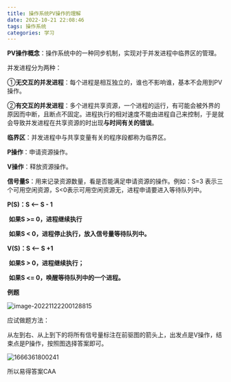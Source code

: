 ```yaml
---
title: 操作系统PV操作的理解
date: 2022-10-21 22:08:46
tags: 操作系统
categories: 学习
---
```


**PV操作概念**：操作系统中的一种同步机制，实现对于并发进程中临界区的管理。

并发进程分为两种：

①**无交互的并发进程**：每个进程是相互独立的，谁也不影响谁，基本不会用到PV操作。

②**有交互的并发进程**：多个进程共享资源，一个进程的运行，有可能会被外界的原因而中断，且断点不固定。进程执行的相对速度不能由进程自己来控制，于是就会导致并发进程在共享资源的时出现**与时间有关的错误**。

**临界区**：并发进程中与共享变量有关的程序段都称为临界区。

**P操作**：申请资源操作。

**V操作**：释放资源操作。

**信号量S**：用来记录资源数量，看是否能满足申请资源的操作。例如：S=3 表示三个可用空闲资源，S<0表示可用空闲资源无，进程申请要进入等待队列中。

**P(S)：S <—— S - 1** 

​          **如果S >= 0，进程继续执行**

​          **如果S < 0，进程停止执行，放入信号量等待队列中。**

**V(S)：S <—— S +1** 

​           **如果S > 0，进程继续执行；**

​           **如果S <= 0，唤醒等待队列中的一个进程。**



**例题**

![image-20221122200128815](https://hiroshi-typota.oss-cn-chengdu.aliyuncs.com/img/image-20221122200128815.png)



应试做题方法：

从左到右、从上到下的将所有信号量标注在前驱图的箭头上，出发点是V操作，结束点是P操作，按照图选择答案即可。

![1666361800241](https://hiroshi-typota.oss-cn-chengdu.aliyuncs.com/img/1666361800241.png)



所以易得答案CAA